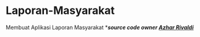 # Laporan-Masyarakat
Membuat Aplikasi Laporan Masyarakat
****source code owner [Azhar Rivaldi](https://rivaldi48.blogspot.com/)***

